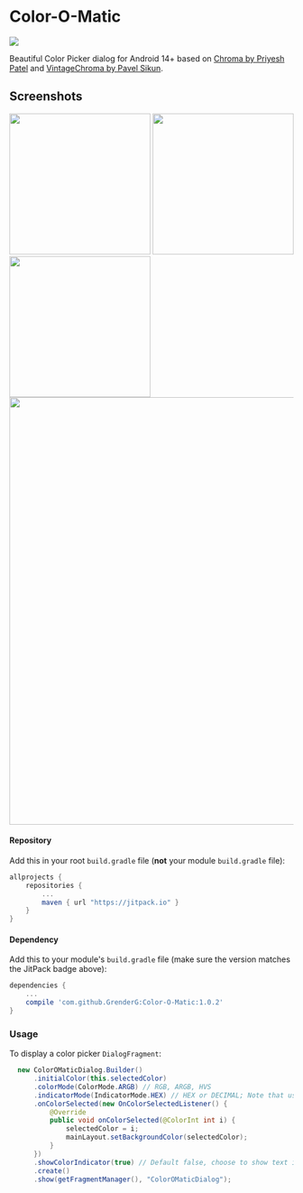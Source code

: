 # Color-O-Matic
[![](https://jitpack.io/v/GrenderG/Color-O-Matic.svg)](https://jitpack.io/#GrenderG/Color-O-Matic)

Beautiful Color Picker dialog for Android 14+ based on [Chroma by Priyesh Patel](https://github.com/ItsPriyesh/chroma) and [VintageChroma by Pavel Sikun](https://github.com/MrBIMC/VintageChroma).

Screenshots
--

<img src="https://raw.githubusercontent.com/GrenderG/Color-O-Matic/master/art/sc1.png" width="250">
<img src="https://raw.githubusercontent.com/GrenderG/Color-O-Matic/master/art/sc2.png" width="250">
<img src="https://raw.githubusercontent.com/GrenderG/Color-O-Matic/master/art/sc3.png" width="250">
<img src="https://raw.githubusercontent.com/GrenderG/Color-O-Matic/master/art/sc4.png" width="758">

#### Repository

Add this in your root `build.gradle` file (**not** your module `build.gradle` file):

```gradle
allprojects {
	repositories {
		...
		maven { url "https://jitpack.io" }
	}
}
```

#### Dependency

Add this to your module's `build.gradle` file (make sure the version matches the JitPack badge above):

```gradle
dependencies {
	...
	compile 'com.github.GrenderG:Color-O-Matic:1.0.2'
}
```

### Usage

To display a color picker `DialogFragment`:

``` java
  new ColorOMaticDialog.Builder()
      .initialColor(this.selectedColor)
      .colorMode(ColorMode.ARGB) // RGB, ARGB, HVS
      .indicatorMode(IndicatorMode.HEX) // HEX or DECIMAL; Note that using HSV with IndicatorMode.HEX is not recommended
      .onColorSelected(new OnColorSelectedListener() {
          @Override
          public void onColorSelected(@ColorInt int i) {
              selectedColor = i;
              mainLayout.setBackgroundColor(selectedColor);
          }
      })
      .showColorIndicator(true) // Default false, choose to show text indicator showing the current color in HEX or DEC (see images) or not
      .create()
      .show(getFragmentManager(), "ColorOMaticDialog");
```
